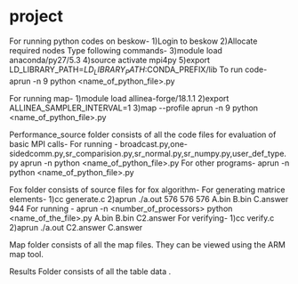 # project

For running python codes on beskow-
1)Login to beskow
2)Allocate required nodes
Type following commands-
3)module load anaconda/py27/5.3
4)source activate mpi4py
5)export LD_LIBRARY_PATH=$LD_LIBRARY_PATH:$CONDA_PREFIX/lib
To run code-
aprun -n 9 python <name_of_python_file>.py <arguments>

For running map-
1)module load allinea-forge/18.1.1
2)export ALLINEA_SAMPLER_INTERVAL=1
3)map --profile aprun -n 9 python <name_of_python_file>.py <arguments>

Performance_source folder consists of all the code files for evaluation of basic MPI calls-
For running - broadcast.py,one-sidedcomm.py,sr_comparision.py,sr_normal.py,sr_numpy.py,user_def_type.py
aprun -n <number of processors> python <name_of_python_file>.py <size argument>
For other programs-
aprun -n <number of processors> python <name_of_python_file>.py

Fox folder consists of source files for fox algorithm-
For generating matrice elements-
1)cc generate.c
2)aprun ./a.out 576 576 576 A.bin B.bin C.answer 944
For running -
aprun -n <number_of_processors> python <name_of_the_file>.py A.bin B.bin C2.answer
For verifying-
1)cc verify.c
2)aprun ./a.out C2.answer C.answer

Map folder consists of all the map files. They can be viewed using the ARM map tool.

Results Folder consists of all the table data .

